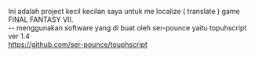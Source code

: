 Ini adalah project kecil kecilan saya untuk me localize ( translate ) game FINAL FANTASY VII.                                        
  --  menggunakan software yang di buat oleh
      ser-pounce yaitu topuhscript ver 1.4                                                                                                                                      
      https://github.com/ser-pounce/touphscript
